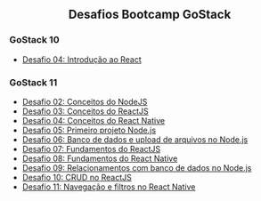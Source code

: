 <h2 align="center">
  Desafios Bootcamp GoStack
</h2>

### GoStack 10

- [Desafio 04: Introdução ao React](https://github.com/jralvarino/bootcamp-gostack-desafios/tree/master/desafio-facebook)

### GoStack 11

- [Desafio 02: Conceitos do NodeJS](https://github.com/jralvarino/bootcamp-gostack-desafios/tree/master/desafio02-conceitos-nodejs)
- [Desafio 03: Conceitos do ReactJS](https://github.com/jralvarino/bootcamp-gostack-desafios/tree/master/desafio03-conceitos-reactjs)
- [Desafio 04: Conceitos do React Native](https://github.com/jralvarino/bootcamp-gostack-desafios/tree/master/desafio04-conceitos-react-native)
- [Desafio 05: Primeiro projeto Node.js](https://github.com/jralvarino/bootcamp-gostack-desafios/tree/master/desafio05-fundamentos-nodejs)
- [Desafio 06: Banco de dados e upload de arquivos no Node.js](https://github.com/jralvarino/bootcamp-gostack-desafios/tree/master/desafio06-database-upload)
- [Desafio 07:  Fundamentos do ReactJS](https://github.com/jralvarino/bootcamp-gostack-desafios/tree/master/desafio07-fundamentos-reactjs)
- [Desafio 08: Fundamentos do React Native](https://github.com/jralvarino/bootcamp-gostack-desafios/tree/master/desafio08-fundamentos-react-native)
- [Desafio 09: Relacionamentos com banco de dados no Node.js](https://github.com/jralvarino/bootcamp-gostack-desafios/tree/master/desafio09-typeorm-relations)
- [Desafio 10: CRUD no ReactJS](https://github.com/jralvarino/bootcamp-gostack-desafios/tree/master/desafio10-reactjs-crud)
- [Desafio 11: Navegação e filtros no React Native](https://github.com/jralvarino/bootcamp-gostack-desafios/tree/master/desafio11-react-native-delivery)
